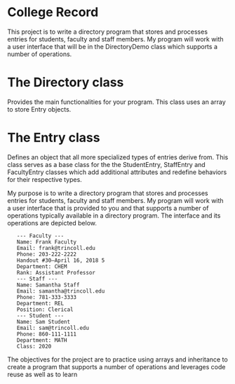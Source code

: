 # College Record
This project is to write a directory program that stores and processes entries for students, faculty and staff
members. My program will work with a user interface that will be in the DirectoryDemo class which supports
a number of operations. 

# The Directory class 

 Provides the main functionalities for your program. This class
uses an array to store Entry objects.
# The Entry class 
 Defines an object that all more specialized types of entries derive
from. This class serves as a base class for the the StudentEntry, StaffEntry and
FacultyEntry classes which add additional attributes and redefine behaviors for their
respective types.

My purpose is to write a directory program that stores and processes entries for students, faculty and staff
members. My program will work with a user interface that is provided to you and that supports
a number of operations typically available in a directory program. The interface and its operations
are depicted below.

       --- Faculty ---
       Name: Frank Faculty
       Email: frank@trincoll.edu
       Phone: 203-222-2222
       Handout #30—April 16, 2018 5
       Department: CHEM
       Rank: Assistant Professor
       --- Staff ---
       Name: Samantha Staff
       Email: samantha@trincoll.edu
       Phone: 781-333-3333
       Department: REL
       Position: Clerical
       --- Student ---
       Name: Sam Student
       Email: sam@trincoll.edu
       Phone: 860-111-1111
       Department: MATH
       Class: 2020



The objectives for the project are to practice using arrays and inheritance to create a program
that supports a number of operations and leverages code reuse as well as to learn
